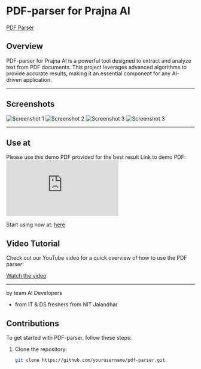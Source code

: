 # PDF-parser for Prajna AI

[PDF Parser](https://pdf-parser-88393.web.app)

## Overview

PDF-parser for Prajna AI is a powerful tool designed to extract and analyze text from PDF documents. This project leverages advanced algorithms to provide accurate results, making it an essential component for any AI-driven application.

---

## Screenshots

![Screenshot 1](https://raw.githubusercontent.com/RishiAhuja/PDF-parser/refs/heads/main/assets/1.jpeg)
![Screenshot 2](https://raw.githubusercontent.com/RishiAhuja/PDF-parser/refs/heads/main/assets/2.jpeg)
![Screenshot 3](https://raw.githubusercontent.com/RishiAhuja/PDF-parser/refs/heads/main/assets/3.jpeg)
![Screenshot 3](https://raw.githubusercontent.com/RishiAhuja/PDF-parser/refs/heads/main/assets/4.jpeg)

---

## Use at 
Please use this demo PDF provided for the best result 
Link to demo PDF: ![here](https://raw.githubusercontent.com/RishiAhuja/PDF-parser/refs/heads/main/test.pdf)


Start using now at: [here](https://pdf-parser-88393.web.app)

## Video Tutorial

Check out our YouTube video for a quick overview of how to use the PDF parser:

[Watch the video](https://youtu.be/pY5gRcCBSGw)

---

by team AI Developers
- from IT & DS freshers from NIT Jalandhar


## Contributions

To get started with PDF-parser, follow these steps:

1. Clone the repository:
   ```bash
   git clone https://github.com/yourusername/pdf-parser.git

